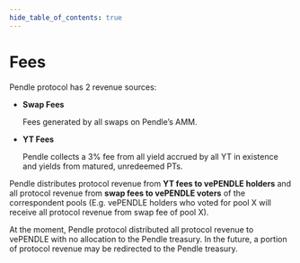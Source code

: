 ```yaml
---
hide_table_of_contents: true
---
```


# Fees

Pendle protocol has 2 revenue sources:

- **Swap Fees**
    
  Fees generated by all swaps on Pendle’s AMM.
    
- **YT Fees**
    
  Pendle collects a 3% fee from all yield accrued by all YT in existence and yields from matured, unredeemed PTs.
    

Pendle distributes protocol revenue from **YT fees to vePENDLE holders** and all protocol revenue from **swap fees to vePENDLE voters** of the correspondent pools (E.g. vePENDLE holders who voted for pool X will receive all protocol revenue from swap fee of pool X).

At the moment, Pendle protocol distributed all protocol revenue to vePENDLE with no allocation to the Pendle treasury. In the future, a portion of protocol revenue may be redirected to the Pendle treasury.
